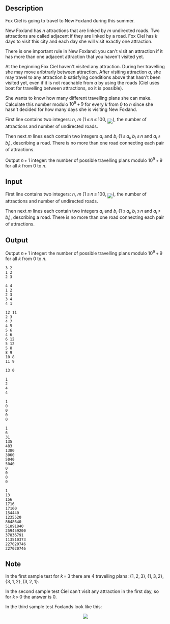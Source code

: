 ## Description

<div><p>Fox Ciel is going to travel to New Foxland during this summer.</p><p>New Foxland has <span class="tex-span"><i>n</i></span> attractions that are linked by <span class="tex-span"><i>m</i></span> undirected roads. Two attractions are called adjacent if they are linked by a road. Fox Ciel has <span class="tex-span"><i>k</i></span> days to visit this city and each day she will visit exactly one attraction.</p><p>There is one important rule in New Foxland: you can't visit an attraction if it has more than one adjacent attraction that you haven't visited yet.</p><p>At the beginning Fox Ciel haven't visited any attraction. During her travelling she may move aribtrarly between attraction. After visiting attraction <span class="tex-span"><i>a</i></span>, she may travel to <span class="tex-font-style-bf">any</span> attraction <span class="tex-span"><i>b</i></span> satisfying conditions above that hasn't been visited yet, even if it is not reachable from <span class="tex-span"><i>a</i></span> by using the roads (Ciel uses boat for travelling between attractions, so it is possible).</p><p> She wants to know how many different travelling plans she can make. Calculate this number modulo <span class="tex-span">10<sup class="upper-index">9</sup> + 9</span> for every <span class="tex-span"><i>k</i></span> from <span class="tex-span">0</span> to <span class="tex-span"><i>n</i></span> since she hasn't decided for how many days she is visiting New Foxland.</p></div><div class="input-specification"><p>First line contains two integers: <span class="tex-span"><i>n</i></span>, <span class="tex-span"><i>m</i></span> (<span class="tex-span">1 ≤ <i>n</i> ≤ 100</span>, <img align="middle" class="tex-formula" src="file://fe8Utr2I.png" style="max-width: 100.0%;max-height: 100.0%;">), the number of attractions and number of undirected roads.</p><p>Then next <span class="tex-span"><i>m</i></span> lines each contain two integers <span class="tex-span"><i>a</i><sub class="lower-index"><i>i</i></sub></span> and <span class="tex-span"><i>b</i><sub class="lower-index"><i>i</i></sub></span> (<span class="tex-span">1 ≤ <i>a</i><sub class="lower-index"><i>i</i></sub>, <i>b</i><sub class="lower-index"><i>i</i></sub> ≤ <i>n</i></span> and <span class="tex-span"><i>a</i><sub class="lower-index"><i>i</i></sub> ≠ <i>b</i><sub class="lower-index"><i>i</i></sub></span>), describing a road. There is no more than one road connecting each pair of attractions.</p></div><div class="output-specification"><p>Output <span class="tex-span"><i>n</i> + 1</span> integer: the number of possible travelling plans modulo <span class="tex-span">10<sup class="upper-index">9</sup> + 9</span> for all <span class="tex-span"><i>k</i></span> from <span class="tex-span">0</span> to <span class="tex-span"><i>n</i></span>.</p></div>

## Input

<p>First line contains two integers: <span class="tex-span"><i>n</i></span>, <span class="tex-span"><i>m</i></span> (<span class="tex-span">1 ≤ <i>n</i> ≤ 100</span>, <img align="middle" class="tex-formula" src="file://fe8Utr2I.png" style="max-width: 100.0%;max-height: 100.0%;">), the number of attractions and number of undirected roads.</p><p>Then next <span class="tex-span"><i>m</i></span> lines each contain two integers <span class="tex-span"><i>a</i><sub class="lower-index"><i>i</i></sub></span> and <span class="tex-span"><i>b</i><sub class="lower-index"><i>i</i></sub></span> (<span class="tex-span">1 ≤ <i>a</i><sub class="lower-index"><i>i</i></sub>, <i>b</i><sub class="lower-index"><i>i</i></sub> ≤ <i>n</i></span> and <span class="tex-span"><i>a</i><sub class="lower-index"><i>i</i></sub> ≠ <i>b</i><sub class="lower-index"><i>i</i></sub></span>), describing a road. There is no more than one road connecting each pair of attractions.</p>

## Output

<p>Output <span class="tex-span"><i>n</i> + 1</span> integer: the number of possible travelling plans modulo <span class="tex-span">10<sup class="upper-index">9</sup> + 9</span> for all <span class="tex-span"><i>k</i></span> from <span class="tex-span">0</span> to <span class="tex-span"><i>n</i></span>.</p>





```input1
3 2
1 2
2 3

```




```input2
4 4
1 2
2 3
3 4
4 1

```




```input3
12 11
2 3
4 7
4 5
5 6
4 6
6 12
5 12
5 8
8 9
10 8
11 9

```




```input4
13 0

```




```output1
1
2
4
4

```




```output2
1
0
0
0
0

```




```output3
1
6
31
135
483
1380
3060
5040
5040
0
0
0
0

```




```output4
1
13
156
1716
17160
154440
1235520
8648640
51891840
259459200
37836791
113510373
227020746
227020746

```



## Note

<p>In the first sample test for <span class="tex-span"><i>k</i> = 3</span> there are 4 travelling plans: <span class="tex-span">{1, 2, 3}, {1, 3, 2}, {3, 1, 2}, {3, 2, 1}</span>.</p><p>In the second sample test Ciel can't visit any attraction in the first day, so for <span class="tex-span"><i>k</i> &gt; 0</span> the answer is <span class="tex-span">0</span>.</p><p>In the third sample test Foxlands look like this:</p><center><img class="tex-graphics" src="file://Inoaj5l6.png" style="max-width: 100.0%;max-height: 100.0%;"></center>
